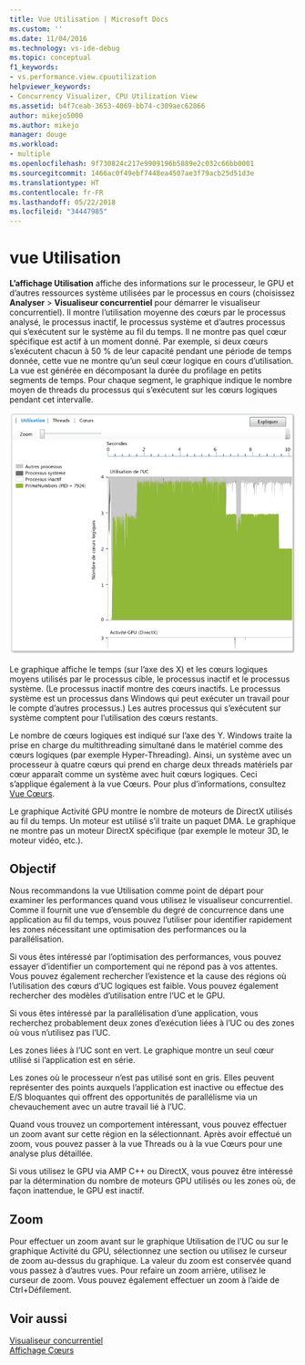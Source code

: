 ```yaml
---
title: Vue Utilisation | Microsoft Docs
ms.custom: ''
ms.date: 11/04/2016
ms.technology: vs-ide-debug
ms.topic: conceptual
f1_keywords:
- vs.performance.view.cpuutilization
helpviewer_keywords:
- Concurrency Visualizer, CPU Utilization View
ms.assetid: b4f7ceab-3653-4069-bb74-c309aec62866
author: mikejo5000
ms.author: mikejo
manager: douge
ms.workload:
- multiple
ms.openlocfilehash: 9f730824c217e9909196b5889e2c032c66bb0001
ms.sourcegitcommit: 1466ac0f49ebf7448ea4507ae3f79acb25d51d3e
ms.translationtype: HT
ms.contentlocale: fr-FR
ms.lasthandoff: 05/22/2018
ms.locfileid: "34447985"
---
```

# <a name="utilization-view"></a>vue Utilisation
**L’affichage Utilisation** affiche des informations sur le processeur, le GPU et d’autres ressources système utilisées par le processus en cours (choisissez **Analyser** > **Visualiseur concurrentiel** pour démarrer le visualiseur concurrentiel). Il montre l’utilisation moyenne des cœurs par le processus analysé, le processus inactif, le processus système et d’autres processus qui s’exécutent sur le système au fil du temps. Il ne montre pas quel cœur spécifique est actif à un moment donné. Par exemple, si deux cœurs s’exécutent chacun à 50 % de leur capacité pendant une période de temps donnée, cette vue ne montre qu’un seul cœur logique en cours d’utilisation. La vue est générée en décomposant la durée du profilage en petits segments de temps. Pour chaque segment, le graphique indique le nombre moyen de threads du processus qui s’exécutent sur les cœurs logiques pendant cet intervalle.  
  
 ![Vue Utilisation de l’UC](../profiling/media/vsts_ppacpuutil.png "VSTS_PPAcpuUtil")  
  
 Le graphique affiche le temps (sur l’axe des X) et les cœurs logiques moyens utilisés par le processus cible, le processus inactif et le processus système. (Le processus inactif montre des cœurs inactifs. Le processus système est un processus dans Windows qui peut exécuter un travail pour le compte d’autres processus.) Les autres processus qui s’exécutent sur système comptent pour l’utilisation des cœurs restants.  
  
 Le nombre de cœurs logiques est indiqué sur l’axe des Y. Windows traite la prise en charge du multithreading simultané dans le matériel comme des cœurs logiques (par exemple Hyper-Threading). Ainsi, un système avec un processeur à quatre cœurs qui prend en charge deux threads matériels par cœur apparaît comme un système avec huit cœurs logiques. Ceci s’applique également à la vue Cœurs. Pour plus d’informations, consultez [Vue Cœurs](../profiling/cores-view.md).  
  
 Le graphique Activité GPU montre le nombre de moteurs de DirectX utilisés au fil du temps.  Un moteur est utilisé s’il traite un paquet DMA.  Le graphique ne montre pas un moteur DirectX spécifique (par exemple le moteur 3D, le moteur vidéo, etc.).  
  
## <a name="purpose"></a>Objectif  
 Nous recommandons la vue Utilisation comme point de départ pour examiner les performances quand vous utilisez le visualiseur concurrentiel. Comme il fournit une vue d’ensemble du degré de concurrence dans une application au fil du temps, vous pouvez l’utiliser pour identifier rapidement les zones nécessitant une optimisation des performances ou la parallélisation.  
  
 Si vous êtes intéressé par l’optimisation des performances, vous pouvez essayer d’identifier un comportement qui ne répond pas à vos attentes. Vous pouvez également rechercher l’existence et la cause des régions où l’utilisation des cœurs d’UC logiques est faible. Vous pouvez également rechercher des modèles d’utilisation entre l’UC et le GPU.  
  
 Si vous êtes intéressé par la parallélisation d’une application, vous recherchez probablement deux zones d’exécution liées à l’UC ou des zones où vous n’utilisez pas l’UC.  
  
 Les zones liées à l’UC sont en vert. Le graphique montre un seul cœur utilisé si l’application est en série.  
  
 Les zones où le processeur n’est pas utilisé sont en gris. Elles peuvent représenter des points auxquels l’application est inactive ou effectue des E/S bloquantes qui offrent des opportunités de parallélisme via un chevauchement avec un autre travail lié à l’UC.  
  
 Quand vous trouvez un comportement intéressant, vous pouvez effectuer un zoom avant sur cette région en la sélectionnant. Après avoir effectué un zoom, vous pouvez passer à la vue Threads ou à la vue Cœurs pour une analyse plus détaillée.  
  
 Si vous utilisez le GPU via AMP C++ ou DirectX, vous pouvez être intéressé par la détermination du nombre de moteurs GPU utilisés ou les zones où, de façon inattendue, le GPU est inactif.  
  
## <a name="zooming"></a>Zoom  
 Pour effectuer un zoom avant sur le graphique Utilisation de l’UC ou sur le graphique Activité du GPU, sélectionnez une section ou utilisez le curseur de zoom au-dessus du graphique. La valeur du zoom est conservée quand vous passez à d’autres vues. Pour refaire un zoom arrière, utilisez le curseur de zoom. Vous pouvez également effectuer un zoom à l’aide de Ctrl+Défilement.  
  
## <a name="see-also"></a>Voir aussi  
 [Visualiseur concurrentiel](../profiling/concurrency-visualizer.md)   
 [Affichage Cœurs](../profiling/cores-view.md)